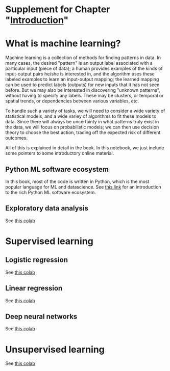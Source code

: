 # Supplement for Chapter "[Introduction](https://htmlpreview.github.io/?https://github.com/probml/pyprobml/blob/master/chapters/intro/intro.html)"

# What is machine learning?

Machine learning is a collection of methods for finding patterns in data.
In many cases, the desired "pattern"
is an output label associated with a particular input (piece
of data); a human provides examples of the kinds of input-output pairs he/she
is interested in,
and the algorithm  uses these labeled examples to learn an input-output mapping;
the learned mapping can be used to 
predict labels (outputs) for new inputs that it has not seen before.
But we may also be interested in discovering "unknown patterns",
without having to specify any labels.
These may be clusters, or temporal or spatial trends, or dependencies
between various variables, etc.

To handle such a variety of tasks, we will need to consider a wide variety
of statistical models, and a wide variey of algorithms to fit
these models to data. Since there will always be uncertainty in what patterns
truly exist in the data, we will focus on probabilistic models; we can then
use decision theory to choose the best action, trading off the expected risk
of different outcomes.

All of this is explained in detail in the book.
In this notebook, we just include some pointers to some introductory online material.


## Python ML software ecosystem

In this book, most of the code is written in Python, which is the most
popular language for ML and datascience.
See [this link](https://github.com/probml/pyprobml/blob/master/notebooks/intro/software.md)
for an introduction to the rich Python ML software ecosystem.

## Exploratory data analysis <a class="anchor" id="EDA"></a>
 
 See [this colab](https://colab.research.google.com/github/probml/pyprobml/blob/master/notebooks/intro/data.ipynb) 
 
 # Supervised learning
 
 ## Logistic regression <a class="anchor" id="logreg"></a>
 
 See [this colab](https://colab.research.google.com/github/probml/pyprobml/blob/master/notebooks/intro/logreg.ipynb) 
 
 ## Linear regression <a class="anchor" id="linreg"></a>
 
 See [this colab](https://colab.research.google.com/github/probml/pyprobml/blob/master/notebooks/intro/linreg.ipynb) 
 
 ## Deep neural networks <a class="anchor" id="DNN"></a>
 
 See [this colab](https://colab.research.google.com/github/probml/pyprobml/blob/master/notebooks/dnn/dnn.ipynb) 
 
 # Unsupervised learning <a class="anchor" id="unsuper"></a>
 
 See [this colab](https://colab.research.google.com/github/probml/pyprobml/blob/master/notebooks/intro/unsuper.ipynb) 
 
